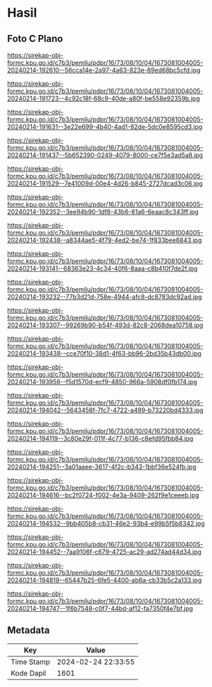 # Hasil

## Foto C Plano

https://sirekap-obj-formc.kpu.go.id/c7b3/pemilu/pdpr/16/73/08/10/04/1673081004005-20240214-192610--56cca14e-2a97-4a63-823e-89ed68bc5cfd.jpg

https://sirekap-obj-formc.kpu.go.id/c7b3/pemilu/pdpr/16/73/08/10/04/1673081004005-20240214-191723--4c92c18f-68c9-40de-a80f-be558e92359b.jpg

https://sirekap-obj-formc.kpu.go.id/c7b3/pemilu/pdpr/16/73/08/10/04/1673081004005-20240214-191631--3e22e699-4b40-4ad1-82de-5dc0e8595cd3.jpg

https://sirekap-obj-formc.kpu.go.id/c7b3/pemilu/pdpr/16/73/08/10/04/1673081004005-20240214-191437--5b652390-0249-4079-8000-ce7f5e3ad5a8.jpg

https://sirekap-obj-formc.kpu.go.id/c7b3/pemilu/pdpr/16/73/08/10/04/1673081004005-20240214-191529--7e41009d-00e4-4d26-b845-2727dcad3c06.jpg

https://sirekap-obj-formc.kpu.go.id/c7b3/pemilu/pdpr/16/73/08/10/04/1673081004005-20240214-192352--3ee94b90-1df8-43b6-81a6-6eaac8c343ff.jpg

https://sirekap-obj-formc.kpu.go.id/c7b3/pemilu/pdpr/16/73/08/10/04/1673081004005-20240214-192438--a8344ae5-4f79-4ed2-be74-1f833bee6843.jpg

https://sirekap-obj-formc.kpu.go.id/c7b3/pemilu/pdpr/16/73/08/10/04/1673081004005-20240214-193141--68363e23-4c34-40f6-8aaa-c8b410f7de2f.jpg

https://sirekap-obj-formc.kpu.go.id/c7b3/pemilu/pdpr/16/73/08/10/04/1673081004005-20240214-193232--77b3d21d-758e-4944-afc8-dc8783dc92ad.jpg

https://sirekap-obj-formc.kpu.go.id/c7b3/pemilu/pdpr/16/73/08/10/04/1673081004005-20240214-193307--99269b90-b54f-493d-82c8-2068dea10758.jpg

https://sirekap-obj-formc.kpu.go.id/c7b3/pemilu/pdpr/16/73/08/10/04/1673081004005-20240214-193438--cce70f10-38d1-4f63-bb96-2bd35b43db00.jpg

https://sirekap-obj-formc.kpu.go.id/c7b3/pemilu/pdpr/16/73/08/10/04/1673081004005-20240214-193958--f5d1570d-ecf9-4850-966a-5908df0fb174.jpg

https://sirekap-obj-formc.kpu.go.id/c7b3/pemilu/pdpr/16/73/08/10/04/1673081004005-20240214-194042--5643458f-7fc7-4722-a499-b73220bd4333.jpg

https://sirekap-obj-formc.kpu.go.id/c7b3/pemilu/pdpr/16/73/08/10/04/1673081004005-20240214-194119--3c80e29f-011f-4c77-b136-c8efd95fbb84.jpg

https://sirekap-obj-formc.kpu.go.id/c7b3/pemilu/pdpr/16/73/08/10/04/1673081004005-20240214-194251--3a01aaee-3617-4f2c-b343-1bbf36e524fb.jpg

https://sirekap-obj-formc.kpu.go.id/c7b3/pemilu/pdpr/16/73/08/10/04/1673081004005-20240214-194616--bc2f0724-f002-4e3a-9409-262f9e1ceeeb.jpg

https://sirekap-obj-formc.kpu.go.id/c7b3/pemilu/pdpr/16/73/08/10/04/1673081004005-20240214-194532--9bb405b8-cb31-46e2-93b4-e99b5f5b8342.jpg

https://sirekap-obj-formc.kpu.go.id/c7b3/pemilu/pdpr/16/73/08/10/04/1673081004005-20240214-194452--7aa9106f-c679-4725-ac29-ad274ad44d34.jpg

https://sirekap-obj-formc.kpu.go.id/c7b3/pemilu/pdpr/16/73/08/10/04/1673081004005-20240214-194819--65447b25-6fe5-4400-ab6a-cb33b5c2a133.jpg

https://sirekap-obj-formc.kpu.go.id/c7b3/pemilu/pdpr/16/73/08/10/04/1673081004005-20240214-194747--1f6b7548-c0f7-44bd-af12-fa7350f4e7bf.jpg


## Metadata

| Key        | Value               |
| ---------- | ------------------- |
| Time Stamp | 2024-02-24 22:33:55 |
| Kode Dapil | 1601                |



